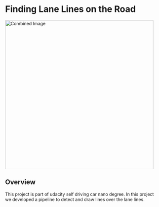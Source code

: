 # **Finding Lane Lines on the Road** 

<img src="D:\Embedded\SDC\1. Computer Vision\1. Project #1\CarND-LaneLines-P1\test_images\output_solidWhiteCurve" width="480" alt="Combined Image" />

Overview
---

This project is part of udacity self driving car nano degree.
In this project we developed a pipeline to detect and draw lines over the lane lines.

